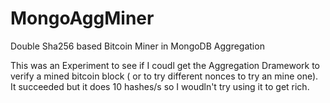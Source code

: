 # MongoAggMiner
Double Sha256 based Bitcoin Miner in MongoDB Aggregation

This was an Experiment to see if I coudl get the Aggregation Dramework to verify a mined bitcoin block ( or to try different nonces to try an mine one). It succeeded but it does 10 hashes/s so I woudln't try using it to get rich.
